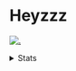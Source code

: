 # Heyzzz  

[![.](https://skillicons.dev/icons?i=js,java)](https://skillicons.dev)  

<details>
<summary>Stats</summary
<!--START_SECTION:waka-->

```txt
TypeScript    26 hrs 16 mins  █████████████████████░░░░   83.89 %
CSS           2 hrs 49 mins   ██▒░░░░░░░░░░░░░░░░░░░░░░   09.00 %
JavaScript    1 hr 3 mins     █░░░░░░░░░░░░░░░░░░░░░░░░   03.37 %
Python        34 mins         ▒░░░░░░░░░░░░░░░░░░░░░░░░   01.81 %
Rust          19 mins         ▒░░░░░░░░░░░░░░░░░░░░░░░░   01.02 %
```

<!--END_SECTION:waka-->
</details>
